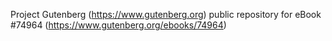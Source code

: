 Project Gutenberg (https://www.gutenberg.org) public repository for
eBook #74964 (https://www.gutenberg.org/ebooks/74964)
